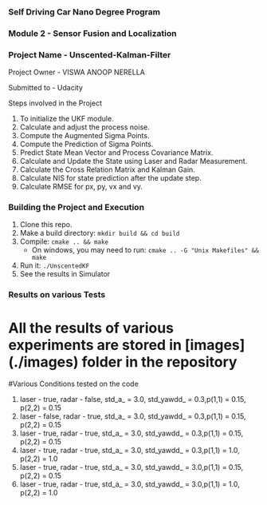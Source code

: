 ### Self Driving Car Nano Degree Program ###
### Module 2 - Sensor Fusion and Localization ###
### Project Name - Unscented-Kalman-Filter ###

Project Owner - VISWA ANOOP NERELLA

Submitted to - Udacity

Steps involved in the Project

1. To initialize the UKF module.
2. Calculate and adjust the process noise.
3. Compute the Augmented Sigma Points.
4. Compute the Prediction of Sigma Points.
5. Predict State Mean Vector and Process Covariance Matrix.
6. Calculate and Update the State using Laser and Radar Measurement.
7. Calculate the Cross Relation Matrix and Kalman Gain.
8. Calculate NIS for state prediction after the update step.
9. Calculate RMSE for px, py, vx and vy.

### Building the Project and Execution ###

1. Clone this repo.
2. Make a build directory: `mkdir build && cd build`
3. Compile: `cmake .. && make` 
   * On windows, you may need to run: `cmake .. -G "Unix Makefiles" && make`
4. Run it: `./UnscentedKF`
5. See the results in Simulator

### Results on various Tests ###


# All the results of various experiments are stored in [images] (./images) folder in the repository


#Various Conditions tested on the code

1. laser - true, radar - false, std_a_ = 3.0, std_yawdd_ = 0.3,p(1,1) = 0.15, p(2,2) = 0.15
2. laser - false, radar - true, std_a_ = 3.0, std_yawdd_ = 0.3,p(1,1) = 0.15, p(2,2) = 0.15
3. laser - true, radar - true, std_a_ = 3.0, std_yawdd_ = 0.3,p(1,1) = 0.15, p(2,2) = 0.15
4. laser - true, radar - true, std_a_ = 3.0, std_yawdd_ = 0.3,p(1,1) = 1.0, p(2,2) = 1.0
5. laser - true, radar - true, std_a_ = 3.0, std_yawdd_ = 3.0,p(1,1) = 0.15, p(2,2) = 0.15
6. laser - true, radar - true, std_a_ = 3.0, std_yawdd_ = 3.0,p(1,1) = 1.0, p(2,2) = 1.0